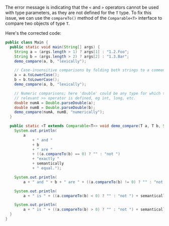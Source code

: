 
The error message is indicating that the `<` and `>` operators cannot be used with type parameters, as they are not defined for the `T` type. To fix this issue, we can use the `compareTo()` method of the `Comparable<T>` interface to compare two objects of type `T`.

Here's the corrected code:
```java
public class Main {
  public static void main(String[] args) {
    String a = (args.length > 1) ? args[1] : "1.2.Foo";
    String b = (args.length > 2) ? args[2] : "1.3.Bar";
    demo_compare(a, b, "lexically");

    // Case-insensitive comparisons by folding both strings to a common case.
    a = a.toLowerCase();
    b = b.toLowerCase();
    demo_compare(a, b, "lexically");

    // Numeric comparisons; here 'double' could be any type for which the
    // relevant >> operator is defined, eg int, long, etc.
    double numA = Double.parseDouble(a);
    double numB = Double.parseDouble(b);
    demo_compare(numA, numB, "numerically");
  }

  public static <T extends Comparable<T>> void demo_compare(T a, T b, String semantically) {
    System.out.println(
        a
            + " and "
            + b
            + " are "
            + ((a.compareTo(b) == 0) ? "" : "not ")
            + "exactly "
            + semantically
            + " equal.");

    System.out.println(
        a + " and " + b + " are " + ((a.compareTo(b) != 0) ? "" : "not ") + semantically + "inequal.");

    System.out.println(
        a + " is " + ((a.compareTo(b) < 0) ? "" : "not ") + semantically + " ordered before " + b + '.');

    System.out.println(
        a + " is " + ((a.compareTo(b) > 0) ? "" : "not ") + semantically + " ordered after " + b + '.' + "\n");
  }
}
```
